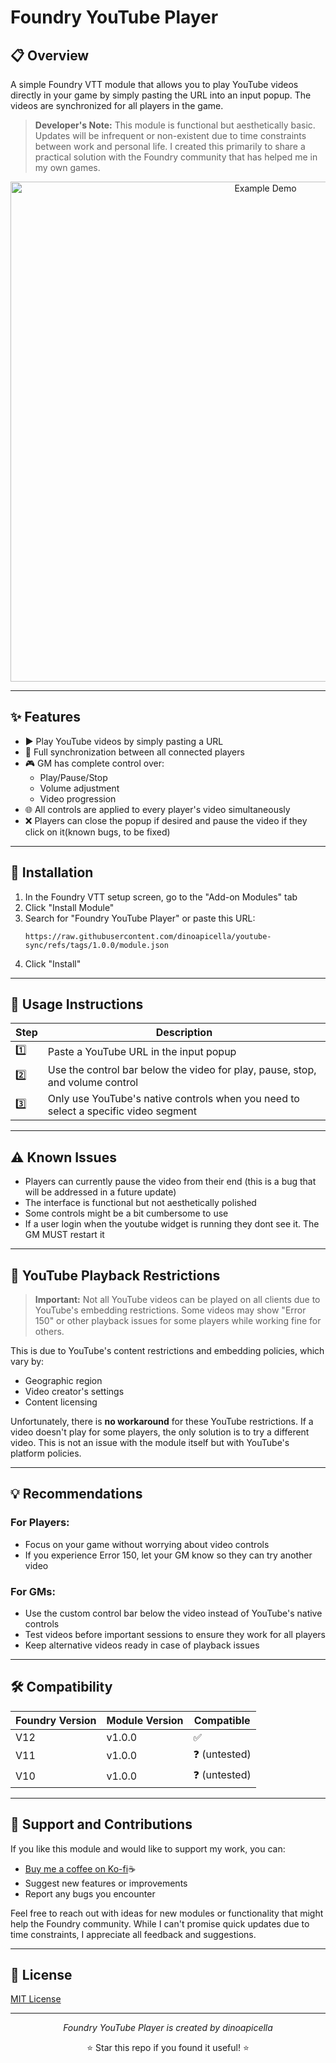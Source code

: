# Foundry YouTube Player

## 📋 Overview

A simple Foundry VTT module that allows you to play YouTube videos directly in your game by simply pasting the URL into an input popup. The videos are synchronized for all players in the game.

> **Developer's Note:** This module is functional but aesthetically basic. Updates will be infrequent or non-existent due to time constraints between work and personal life. I created this primarily to share a practical solution with the Foundry community that has helped me in my own games.

<p align="center"> <img src="https://media0.giphy.com/media/v1.Y2lkPTc5MGI3NjExbTBscGRlbTBqbDNjbjI4dDh2czdpMnh3bDFuaXVucG1yODFwdnUycCZlcD12MV9pbnRlcm5hbF9naWZfYnlfaWQmY3Q9Zw/cjLqH1e9JRQBxcQitL/giphy.gif" width="800" alt="Example Demo"> </p>

---

## ✨ Features

- ▶️ Play YouTube videos by simply pasting a URL
- 🔄 Full synchronization between all connected players
- 🎮 GM has complete control over:
  - Play/Pause/Stop
  - Volume adjustment
  - Video progression
- 🌐 All controls are applied to every player's video simultaneously
- ❌ Players can close the popup if desired and pause the video if they click on it(known bugs, to be fixed)

---

## 🚀 Installation

1. In the Foundry VTT setup screen, go to the "Add-on Modules" tab
2. Click "Install Module"
3. Search for "Foundry YouTube Player" or paste this URL:
   ```
   https://raw.githubusercontent.com/dinoapicella/youtube-sync/refs/tags/1.0.0/module.json
   ```
4. Click "Install"

---

## 📖 Usage Instructions

| Step | Description |
|------|-------------|
| 1️⃣ | Paste a YouTube URL in the input popup |
| 2️⃣ | Use the control bar below the video for play, pause, stop, and volume control |
| 3️⃣ | Only use YouTube's native controls when you need to select a specific video segment |

---

## ⚠️ Known Issues

- Players can currently pause the video from their end (this is a bug that will be addressed in a future update)
- The interface is functional but not aesthetically polished
- Some controls might be a bit cumbersome to use
- If a user login when the youtube widget is running they dont see it. The GM MUST restart it

---

## 🚫 YouTube Playback Restrictions

> **Important:** Not all YouTube videos can be played on all clients due to YouTube's embedding restrictions. Some videos may show "Error 150" or other playback issues for some players while working fine for others.

This is due to YouTube's content restrictions and embedding policies, which vary by:
- Geographic region
- Video creator's settings
- Content licensing

Unfortunately, there is **no workaround** for these YouTube restrictions. If a video doesn't play for some players, the only solution is to try a different video. This is not an issue with the module itself but with YouTube's platform policies.

---

## 💡 Recommendations

### For Players:
- Focus on your game without worrying about video controls
- If you experience Error 150, let your GM know so they can try another video

### For GMs:
- Use the custom control bar below the video instead of YouTube's native controls
- Test videos before important sessions to ensure they work for all players
- Keep alternative videos ready in case of playback issues

---

## 🛠️ Compatibility

| Foundry Version | Module Version | Compatible |
|-----------------|----------------|------------|
| V12             | v1.0.0         | ✅          |
| V11              | v1.0.0         | ❓ (untested) |
| V10              | v1.0.0         | ❓ (untested) |

---

## 🤝 Support and Contributions

If you like this module and would like to support my work, you can:

- [Buy me a coffee on Ko-fi](https://ko-fi.com/dinoapicella)☕
- Suggest new features or improvements
- Report any bugs you encounter

Feel free to reach out with ideas for new modules or functionality that might help the Foundry community. While I can't promise quick updates due to time constraints, I appreciate all feedback and suggestions.

---

## 📄 License

[MIT License](LICENSE)

---

<div align="center">
  <p><i>Foundry YouTube Player is created by dinoapicella</i></p>
  <p>⭐ Star this repo if you found it useful! ⭐</p>
</div>
